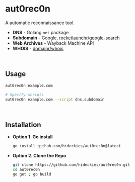 # aut0rec0n

A automatic reconnaissance tool.

- **DNS** - Golang `net` package
- **Subdomain** - Google, [rocketlaunchr/google-search](https://github.com/rocketlaunchr/google-search)
- **Web Archives** - Wayback Machine API
- **WHOIS** - [domainr/whois](https://github.com/domainr/whois)
    

<br />

## Usage

```sh
aut0rec0n example.com

# Specify scripts
aut0rec0n example.com --script dns,subdomain
```

<br />

## Installation

- **Option 1. Go install**

    ```sh
    go install github.com/hideckies/aut0rec0n@latest
    ```

- **Option 2. Clone the Repo**

    ```sh
    git clone https://github.com/hideckies/aut0rec0n.git
    cd aut0rec0n
    go get ; go build
    ```

